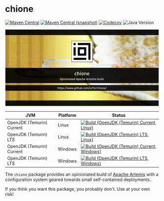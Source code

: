 chione
===

[![Maven Central](https://img.shields.io/maven-central/v/com.io7m.chione/com.io7m.chione.svg?style=flat-square)](http://search.maven.org/#search%7Cga%7C1%7Cg%3A%22com.io7m.chione%22)
[![Maven Central (snapshot)](https://img.shields.io/nexus/s/com.io7m.chione/com.io7m.chione?server=https%3A%2F%2Fs01.oss.sonatype.org&style=flat-square)](https://s01.oss.sonatype.org/content/repositories/snapshots/com/io7m/chione/)
[![Codecov](https://img.shields.io/codecov/c/github/io7m-com/chione.svg?style=flat-square)](https://codecov.io/gh/io7m-com/chione)
![Java Version](https://img.shields.io/badge/21-java?label=java&color=007fff)

![com.io7m.chione](./src/site/resources/chione.jpg?raw=true)

| JVM | Platform | Status |
|-----|----------|--------|
| OpenJDK (Temurin) Current | Linux | [![Build (OpenJDK (Temurin) Current, Linux)](https://img.shields.io/github/actions/workflow/status/io7m-com/chione/main.linux.temurin.current.yml)](https://www.github.com/io7m-com/chione/actions?query=workflow%3Amain.linux.temurin.current)|
| OpenJDK (Temurin) LTS | Linux | [![Build (OpenJDK (Temurin) LTS, Linux)](https://img.shields.io/github/actions/workflow/status/io7m-com/chione/main.linux.temurin.lts.yml)](https://www.github.com/io7m-com/chione/actions?query=workflow%3Amain.linux.temurin.lts)|
| OpenJDK (Temurin) Current | Windows | [![Build (OpenJDK (Temurin) Current, Windows)](https://img.shields.io/github/actions/workflow/status/io7m-com/chione/main.windows.temurin.current.yml)](https://www.github.com/io7m-com/chione/actions?query=workflow%3Amain.windows.temurin.current)|
| OpenJDK (Temurin) LTS | Windows | [![Build (OpenJDK (Temurin) LTS, Windows)](https://img.shields.io/github/actions/workflow/status/io7m-com/chione/main.windows.temurin.lts.yml)](https://www.github.com/io7m-com/chione/actions?query=workflow%3Amain.windows.temurin.lts)|

The `chione` package provides an opinionated build of [Apache Artemis](https://activemq.apache.org/components/artemis/)
with a configuration system geared towards small self-contained deployments.

If you think you want this package, you probably don't. Use at your own risk!

